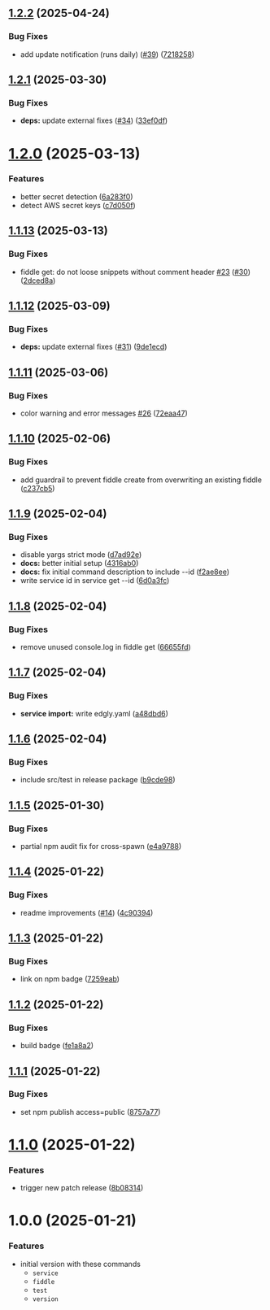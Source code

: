 ## [1.2.2](https://github.com/adobe/edgly/compare/v1.2.1...v1.2.2) (2025-04-24)


### Bug Fixes

* add update notification (runs daily) ([#39](https://github.com/adobe/edgly/issues/39)) ([7218258](https://github.com/adobe/edgly/commit/72182585cde19005d0b1a2f3d4cd4793351a7086))

## [1.2.1](https://github.com/adobe/edgly/compare/v1.2.0...v1.2.1) (2025-03-30)


### Bug Fixes

* **deps:** update external fixes ([#34](https://github.com/adobe/edgly/issues/34)) ([33ef0df](https://github.com/adobe/edgly/commit/33ef0df44248b47c11056ac64dc40a04c961e9f1))

# [1.2.0](https://github.com/adobe/edgly/compare/v1.1.13...v1.2.0) (2025-03-13)


### Features

* better secret detection ([6a283f0](https://github.com/adobe/edgly/commit/6a283f08af963de5c2c91344b2803828aacd2cbc))
* detect AWS secret keys ([c7d050f](https://github.com/adobe/edgly/commit/c7d050f4764470ba2c31255e4edcd839a24602c4))

## [1.1.13](https://github.com/adobe/edgly/compare/v1.1.12...v1.1.13) (2025-03-13)


### Bug Fixes

* fiddle get: do not loose snippets without comment header [#23](https://github.com/adobe/edgly/issues/23) ([#30](https://github.com/adobe/edgly/issues/30)) ([2dced8a](https://github.com/adobe/edgly/commit/2dced8a10414666089e5e8abbfb5ce08c6aa7fd4))

## [1.1.12](https://github.com/adobe/edgly/compare/v1.1.11...v1.1.12) (2025-03-09)


### Bug Fixes

* **deps:** update external fixes ([#31](https://github.com/adobe/edgly/issues/31)) ([9de1ecd](https://github.com/adobe/edgly/commit/9de1ecdc3443c7163e6990e84ae3744de6eb861a))

## [1.1.11](https://github.com/adobe/edgly/compare/v1.1.10...v1.1.11) (2025-03-06)


### Bug Fixes

* color warning and error messages [#26](https://github.com/adobe/edgly/issues/26) ([72eaa47](https://github.com/adobe/edgly/commit/72eaa47a93b4a2c5389b4e5769dc0405f41c78cc))

## [1.1.10](https://github.com/adobe/edgly/compare/v1.1.9...v1.1.10) (2025-02-06)


### Bug Fixes

* add guardrail to prevent fiddle create from overwriting an existing fiddle ([c237cb5](https://github.com/adobe/edgly/commit/c237cb5b68bfa1635cdde55c8c3efbce44e33ca0))

## [1.1.9](https://github.com/adobe/edgly/compare/v1.1.8...v1.1.9) (2025-02-04)


### Bug Fixes

* disable yargs strict mode ([d7ad92e](https://github.com/adobe/edgly/commit/d7ad92e77d55fabab97fc5b0b658969596981f8a))
* **docs:** better initial setup ([4316ab0](https://github.com/adobe/edgly/commit/4316ab0ff530c572244dd327870a11651e836aae))
* **docs:** fix initial command description to include --id ([f2ae8ee](https://github.com/adobe/edgly/commit/f2ae8ee438fbf80677a7027b0bf768242c698472))
* write service id in service get --id ([6d0a3fc](https://github.com/adobe/edgly/commit/6d0a3fc9e70b51967dca97e9b7c33e356d36bce6))

## [1.1.8](https://github.com/adobe/edgly/compare/v1.1.7...v1.1.8) (2025-02-04)


### Bug Fixes

* remove unused console.log in fiddle get ([66655fd](https://github.com/adobe/edgly/commit/66655fdcb3581005e13f3e97d4ef74f2059f1d19))

## [1.1.7](https://github.com/adobe/edgly/compare/v1.1.6...v1.1.7) (2025-02-04)


### Bug Fixes

* **service import:** write edgly.yaml ([a48dbd6](https://github.com/adobe/edgly/commit/a48dbd60e014d544da2991bb10106de9e6c4a9db))

## [1.1.6](https://github.com/adobe/edgly/compare/v1.1.5...v1.1.6) (2025-02-04)


### Bug Fixes

* include src/test in release package ([b9cde98](https://github.com/adobe/edgly/commit/b9cde98f8d4cd0b427199821f9e7010d1b831490))

## [1.1.5](https://github.com/adobe/edgly/compare/v1.1.4...v1.1.5) (2025-01-30)


### Bug Fixes

* partial npm audit fix for cross-spawn ([e4a9788](https://github.com/adobe/edgly/commit/e4a978829105c9cfcc75821253da6b8632be1710))

## [1.1.4](https://github.com/adobe/edgly/compare/v1.1.3...v1.1.4) (2025-01-22)


### Bug Fixes

* readme improvements ([#14](https://github.com/adobe/edgly/issues/14)) ([4c90394](https://github.com/adobe/edgly/commit/4c9039408eade4b99357b4766d060fcc2a40895b))

## [1.1.3](https://github.com/adobe/edgly/compare/v1.1.2...v1.1.3) (2025-01-22)


### Bug Fixes

* link on npm badge ([7259eab](https://github.com/adobe/edgly/commit/7259eabe32deb0d3bcc761dc212e32a2cc96018c))

## [1.1.2](https://github.com/adobe/edgly/compare/v1.1.1...v1.1.2) (2025-01-22)


### Bug Fixes

* build badge ([fe1a8a2](https://github.com/adobe/edgly/commit/fe1a8a245965b7957136b7d79a28ef5ee17c5eae))

## [1.1.1](https://github.com/adobe/edgly/compare/v1.1.0...v1.1.1) (2025-01-22)


### Bug Fixes

* set npm publish access=public ([8757a77](https://github.com/adobe/edgly/commit/8757a77519cff1a8230615923c4ce4c634c1ed52))

# [1.1.0](https://github.com/adobe/edgly/compare/v1.0.0...v1.1.0) (2025-01-22)


### Features

* trigger new patch release ([8b08314](https://github.com/adobe/edgly/commit/8b08314abaa55dd0a1d2e33137d766c55e297b5b))

# 1.0.0 (2025-01-21)


### Features

* initial version with these commands
  * `service`
  * `fiddle`
  * `test`
  * `version`
